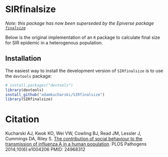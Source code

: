 # SIRfinalsize

_Note: this package has now been superseded by the Epiverse package [`finalsize`](https://epiverse-trace.github.io/finalsize/)_

Below is the original implementation of an `R` package to calculate final size for SIR epidemic in a heterogenous population.

## Installation

The easiest way to install the development version of `SIRfinalsize` is to use the `devtools` package:

```r
# install.packages("devtools")
library(devtools)
install_github("adamkucharski/SIRfinalsize")
library(SIRfinalsize)

```
# Citation

Kucharski AJ, Kwok KO, Wei VW, Cowling BJ, Read JM, Lessler J, Cummings DA, Riley S. [The contribution of social behaviour to the transmission of influenza A in a human population](http://journals.plos.org/plospathogens/article?id=10.1371/journal.ppat.1004206). PLOS Pathogens 2014;10(6):e1004206 PMID: 24968312
